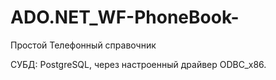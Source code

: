 # ADO.NET_WF-PhoneBook-
Простой Телефонный справочник

СУБД: PostgreSQL, через настроенный драйвер ODBC_x86.
